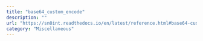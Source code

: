 ```yaml
---
title: "base64_custom_encode"
description: ""
url: "https://sn0int.readthedocs.io/en/latest/reference.html#base64-custom-encode"
category: "Miscellaneous"
---
```

